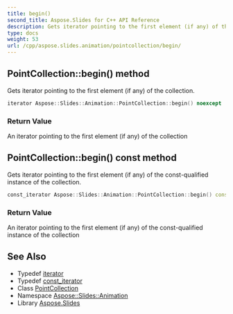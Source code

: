 ```yaml
---
title: begin()
second_title: Aspose.Slides for C++ API Reference
description: Gets iterator pointing to the first element (if any) of the collection.
type: docs
weight: 53
url: /cpp/aspose.slides.animation/pointcollection/begin/
---
```

## PointCollection::begin() method


Gets iterator pointing to the first element (if any) of the collection.

```cpp
iterator Aspose::Slides::Animation::PointCollection::begin() noexcept
```


### Return Value

An iterator pointing to the first element (if any) of the collection

## PointCollection::begin() const method


Gets iterator pointing to the first element (if any) of the const-qualified instance of the collection.

```cpp
const_iterator Aspose::Slides::Animation::PointCollection::begin() const noexcept
```


### Return Value

An iterator pointing to the first element (if any) of the const-qualified instance of the collection

## See Also

* Typedef [iterator](./iterator/)
* Typedef [const_iterator](./const_iterator/)
* Class [PointCollection](./)
* Namespace [Aspose::Slides::Animation](../)
* Library [Aspose.Slides](../../)